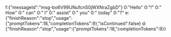 f:{"messageId":"msg-bo6V99UNufcnS0jWXNraZgbD"}
0:"Hello"
0:"!"
0:" How"
0:" can"
0:" I"
0:" assist"
0:" you"
0:" today"
0:"?"
e:{"finishReason":"stop","usage":{"promptTokens":18,"completionTokens":9},"isContinued":false}
d:{"finishReason":"stop","usage":{"promptTokens":18,"completionTokens":9}}

